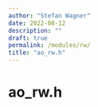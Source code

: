 ```yaml
---
author: "Stefan Wagner"
date: 2022-08-12
description: ""
draft: true
permalink: /modules/rw/
title: "ao_rw.h"
---
```


# ao_rw.h

